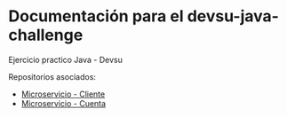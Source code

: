 # Documentación para el devsu-java-challenge

Ejercicio practico Java - Devsu

Repositorios asociados:

- [Microservicio - Cliente](https://github.com/yvan-lopez-it/ms-customer)
- [Microservicio - Cuenta](https://github.com/yvan-lopez-it/ms-account)